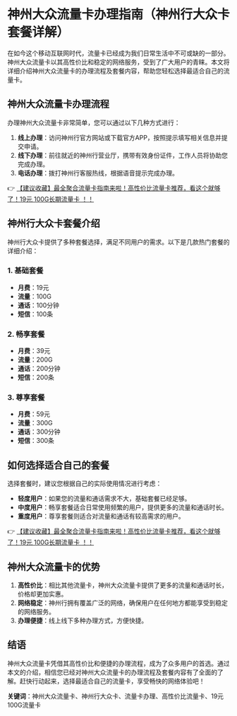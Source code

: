 # 神州大众流量卡办理指南（神州行大众卡套餐详解）

在如今这个移动互联网时代，流量卡已经成为我们日常生活中不可或缺的一部分。神州大众流量卡以其高性价比和稳定的网络服务，受到了广大用户的青睐。本文将详细介绍神州大众流量卡的办理流程及套餐内容，帮助您轻松选择最适合自己的流量卡。

## 神州大众流量卡办理流程

办理神州大众流量卡非常简单，您可以通过以下几种方式进行：

1. **线上办理**：访问神州行官方网站或下载官方APP，按照提示填写相关信息并提交申请。
2. **线下办理**：前往就近的神州行营业厅，携带有效身份证件，工作人员将协助您完成办理。
3. **电话办理**：拨打神州行客服热线，根据语音提示完成办理。

👉 [【建议收藏】最全聚合流量卡指南来啦！高性价比流量卡推荐，看这个就够了！19元 100G长期流量卡 ！！](https://bit.ly/Liuliangka)

## 神州行大众卡套餐介绍

神州行大众卡提供了多种套餐选择，满足不同用户的需求。以下是几款热门套餐的详细介绍：

### 1. 基础套餐
- **月费**：19元
- **流量**：100G
- **通话**：100分钟
- **短信**：100条

### 2. 畅享套餐
- **月费**：39元
- **流量**：200G
- **通话**：200分钟
- **短信**：200条

### 3. 尊享套餐
- **月费**：59元
- **流量**：300G
- **通话**：300分钟
- **短信**：300条

## 如何选择适合自己的套餐

选择套餐时，建议您根据自己的实际使用情况进行考虑：

- **轻度用户**：如果您的流量和通话需求不大，基础套餐已经足够。
- **中度用户**：畅享套餐适合日常使用频繁的用户，提供更多的流量和通话时长。
- **重度用户**：尊享套餐则适合对流量和通话有较高需求的用户。

👉 [【建议收藏】最全聚合流量卡指南来啦！高性价比流量卡推荐，看这个就够了！19元 100G长期流量卡 ！！](https://bit.ly/Liuliangka)

## 神州大众流量卡的优势

1. **高性价比**：相比其他流量卡，神州大众流量卡提供了更多的流量和通话时长，价格却更加实惠。
2. **网络稳定**：神州行拥有覆盖广泛的网络，确保用户在任何地方都能享受到稳定的网络服务。
3. **办理便捷**：线上线下多种办理方式，方便快捷。

## 结语

神州大众流量卡凭借其高性价比和便捷的办理流程，成为了众多用户的首选。通过本文的介绍，相信您已经对神州大众流量卡的办理流程及套餐内容有了全面的了解。赶快行动起来，选择最适合自己的流量卡，享受畅快的网络体验吧！

**关键词**：神州大众流量卡、神州行大众卡、流量卡办理、高性价比流量卡、19元100G流量卡